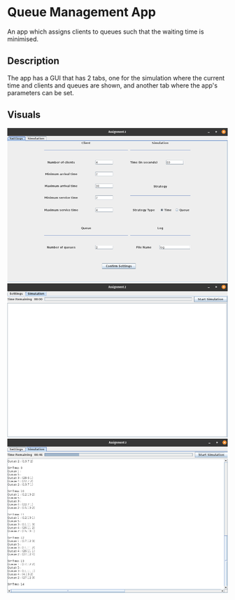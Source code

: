 # Queue Management App

An app which assigns clients to queues such that the waiting time is minimised.

## Description
The app has a GUI that has 2 tabs, one for the simulation where the current time and clients and queues are shown,
and another tab where the app's parameters can be set.

## Visuals
![](images/1.png)
![](images/2.png)
![](images/3.png)
